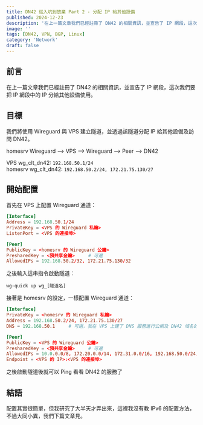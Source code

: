 ```yaml
---
title: DN42 從入坑到放棄 Part 2 - 分配 IP 給其他設備
published: 2024-12-23
description: '在上一篇文章我們已經註冊了 DN42 的相關資訊，並宣告了 IP 網段，這次我們要把 IP 網段中的 IP 分給其他設備使用'
image: ''
tags: [DN42, VPN, BGP, Linux]
category: 'Network'
draft: false
---
```


## 前言

在上一篇文章我們已經註冊了 DN42 的相關資訊，並宣告了 IP 網段，這次我們要把 IP 網段中的 IP 分給其他設備使用。

## 目標

我們將使用 Wireguard 與 VPS 建立隧道，並透過該隧道分配 IP 給其他設備及訪問 DN42。

homesrv Wireguard --> VPS --> Wireguard --> Peer --> DN42

VPS wg_clt_dn42: `192.168.50.1/24`  
homesrv wg_clt_dn42: `192.168.50.2/24, 172.21.75.130/27`

## 開始配置

首先在 VPS 上配置 Wireguard 通道：

```conf
[Interface]
Address = 192.168.50.1/24
PrivateKey = <VPS 的 Wireguard 私鑰>
ListenPort = <VPS 的連接埠>

[Peer]
PublicKey = <homesrv 的 Wireguard 公鑰>
PresharedKey = <預共享金鑰>     # 可選
AllowedIPs = 192.168.50.2/32, 172.21.75.130/32
```

之後輸入這串指令啟動隧道：

```
wg-quick up wg_[隧道名]
```

接著是 homesrv 的設定，一樣配置 Wireguard 通道：

```conf
[Interface]
PrivateKey = <homesrv 的 Wireguard 私鑰>
Address = 192.168.50.2/24, 172.21.75.130/27
DNS = 192.168.50.1     # 可選，我在 VPS 上建了 DNS 服務進行公網及 DN42 域名的分流，使其可以同時訪問公網及 DN42

[Peer]
PublicKey = <VPS 的 Wireguard 公鑰>
PresharedKey = <預共享金鑰>     # 可選
AllowedIPs = 10.0.0.0/8, 172.20.0.0/14, 172.31.0.0/16, 192.168.50.0/24, fd00::/8, fe80::/64
Endpoint = <VPS 的 IP>:<VPS 的連接埠>
```

之後啟動隧道後就可以 Ping 看看 DN42 的服務了

## 結語

配置其實很簡單，但我研究了大半天才弄出來，這裡我沒有教 IPv6 的配置方法，不過大同小異，我們下篇文章見。
